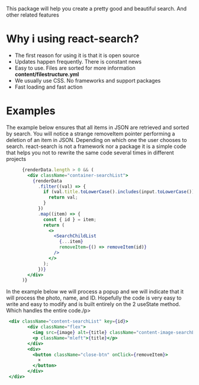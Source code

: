 <p>This package will help you create a pretty good and beautiful search. And other related features</p>

# Why i using react-search?
<ul>
  <li>The first reason for using it is that it is open source</li>
  <li>Updates happen frequently. There is constant news</li>
  <li>Easy to use. Files are sorted for more information <b>content/filestructure.yml</b></li>
  <li>We usually use CSS. No frameworks and support packages</li>
  <li>Fast loading and fast action</li>
</ul>

# Examples
<p>The example below ensures that all items in JSON are retrieved and sorted by search. You will notice a strange removeItem pointer performing a deletion of an item in JSON. Depending on which one the user chooses to search. react-search is not a framework nor a package it is a simple code that helps you not to rewrite the same code several times in different projects</p>

```jsx
      {renderData.length > 0 && (
        <div className="container-searchList">
          {renderData
            .filter((val) => {
              if (val.title.toLowerCase().includes(input.toLowerCase())) {
                return val;
              }
            })
            .map((item) => {
              const { id } = item;
              return (
                <>
                  <SearchChildList
                    {...item}
                    removeItem={() => removeItem(id)}
                  />
                </>
              );
            })}
        </div>
      )}
```

<p>In the example below we will process a popup and we will indicate that it will process the photo, name, and ID. Hopefully the code is very easy to write and easy to modify and is built entirely on the 2 useState method. Which handles the entire code./p>

```jsx
 <div className="content-searchList" key={id}>
        <div className="flex">
          <img src={image} alt={title} className="content-image-searchList" />
          <p className="mleft">{title}</p>
        </div>
        <div>
          <button className="close-btn" onClick={removeItem}>
            ×
          </button>
        </div>
 </div>
```
